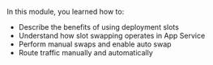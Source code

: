 In this module, you learned how to:

* Describe the benefits of using deployment slots
* Understand how slot swapping operates in App Service
* Perform manual swaps and enable auto swap
* Route traffic manually and automatically
